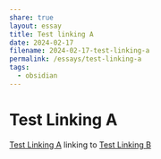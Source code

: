 ```yaml
---
share: true
layout: essay
title: Test linking A
date: 2024-02-17
filename: 2024-02-17-test-linking-a
permalink: /essays/test-linking-a
tags:
  - obsidian
---
```


# Test Linking A

[Test Linking A](/essays/test-linking-a) linking to [Test Linking B](/essays/test-linking-b)